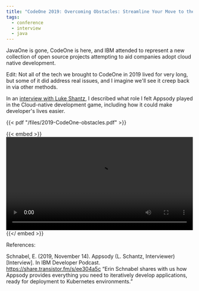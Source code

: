 ```yaml
---
title: "CodeOne 2019: Overcoming Obstacles: Streamline Your Move to the Cloud"
tags:
  - conference
  - interview
  - java
---
```

JavaOne is gone, CodeOne is here, and IBM attended to represent a new collection of open source projects attempting to aid companies adopt cloud native development.

Edit: Not all of the tech we brought to CodeOne in 2019 lived for very long, but some of it did address real issues, and I imagine we'll see it creep back in via other methods. 

In an [interview with Luke Shantz](https://share.transistor.fm/s/ee304a5c), I described what role I felt Appsody played in the Cloud-native development game, including how it could make developer's lives easier.

<!--more-->

{{< pdf "/files/2019-CodeOne-obstacles.pdf" >}}

{{< embed >}}
<video controls="controls" width="100%" 
       name="Video Name" src="/files/2019-codeone-appsody-cli.mov"></video>
{{</ embed >}}

References:

Schnabel, E. (2019, November 14). Appsody (L. Schantz, Interviewer) [Interview]. In IBM Developer Podcast. https://share.transistor.fm/s/ee304a5c
“Erin Schnabel shares with us how Appsody provides everything you need to iteratively develop applications, ready for deployment to Kubernetes environments.”